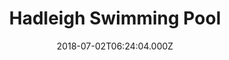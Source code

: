 ---
date: 2018-07-02T06:24:04.000Z
title: Hadleigh Swimming Pool
latitude: 52.04454122139633
longitude: 0.9586564785024496
category: checkin
---